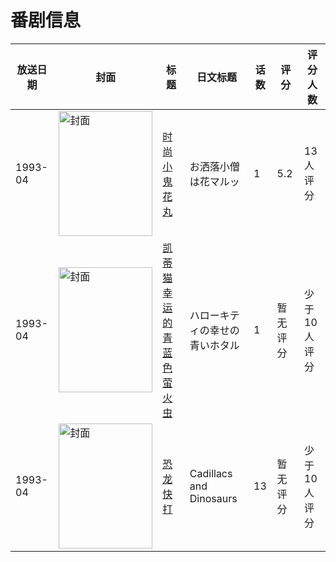# 番剧信息

|放送日期|封面|标题|日文标题|话数|评分|评分人数|
|---|---|---|---|---|---|---|
|1993-04|<img src="//lain.bgm.tv/pic/cover/c/53/f7/104215_8jBo8.jpg" alt="封面" style="width:150px;height:200px;object-fit:cover;">|[时尚小鬼花丸](https://bangumi.tv/subject/104215)|お洒落小僧は花マルッ|1|5.2|13人评分|
|1993-04|<img src="//lain.bgm.tv/pic/cover/c/a4/e9/315549_3rr8M.jpg" alt="封面" style="width:150px;height:200px;object-fit:cover;">|[凯蒂猫 幸运的青蓝色萤火虫](https://bangumi.tv/subject/315549)|ハローキティの幸せの青いホタル|1|暂无评分|少于10人评分|
|1993-04|<img src="//lain.bgm.tv/pic/cover/c/8d/c6/408364_13e5e.jpg" alt="封面" style="width:150px;height:200px;object-fit:cover;">|[恐龙快打](https://bangumi.tv/subject/408364)|Cadillacs and Dinosaurs|13|暂无评分|少于10人评分|
